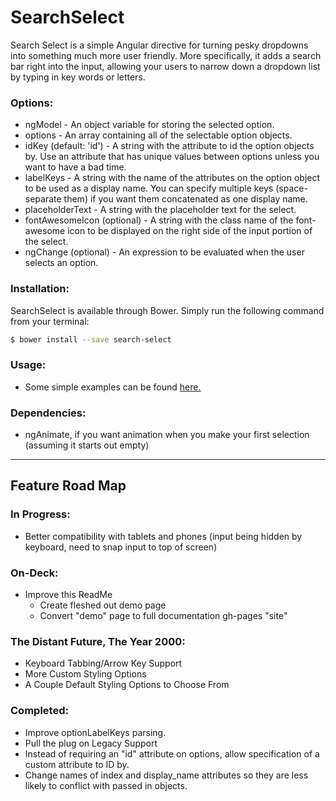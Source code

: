 # SearchSelect
Search Select is a simple Angular directive for turning pesky dropdowns into something much more user friendly. More specifically,
it adds a search bar right into the input, allowing your users to narrow down a dropdown list by typing in key words or letters.

### Options:
  * ngModel - An object variable for storing the selected option.
  * options - An array containing all of the selectable option objects.
  * idKey (default: 'id') - A string with the attribute to id the option objects by. Use an attribute
  that has unique values between options unless you want to have a bad time.
  * labelKeys - A string with the name of the attributes on the option object to be used as a display name.
  You can specify multiple keys (space-separate them) if you want them concatenated as one display name.
  * placeholderText - A string with the placeholder text for the select.
  * fontAwesomeIcon (optional) - A string with the class name of the font-awesome icon to be displayed on the right side of the input portion of the select.
  * ngChange (optional) - An expression to be evaluated when the user selects an option.

### Installation:
SearchSelect is available through Bower. Simply run the following command from your terminal:

```sh
$ bower install --save search-select
```

### Usage:
  * Some simple examples can be found [here.](https://museofmoose.github.io/SearchSelect/dist/)

### Dependencies:
  * ngAnimate, if you want animation when you make your first selection (assuming it starts out empty)

---

## Feature Road Map

### In Progress:
  * Better compatibility with tablets and phones (input being hidden by keyboard, need to snap input to top of screen)

### On-Deck:
  * Improve this ReadMe
    * Create fleshed out demo page
    * Convert "demo" page to full documentation gh-pages "site"

### The Distant Future, The Year 2000:
  * Keyboard Tabbing/Arrow Key Support
  * More Custom Styling Options
  * A Couple Default Styling Options to Choose From

### Completed:
  * Improve optionLabelKeys parsing.
  * Pull the plug on Legacy Support
  * Instead of requiring an "id" attribute on options, allow specification of a custom attribute to ID by.
  * Change names of index and display_name attributes so they are less likely to conflict with passed in objects.

